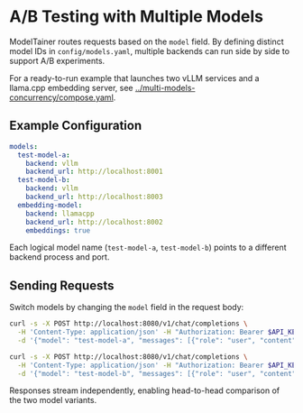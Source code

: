 # A/B Testing with Multiple Models

ModelTainer routes requests based on the `model` field. By defining distinct model IDs in `config/models.yaml`, multiple backends can run side by side to support A/B experiments.

For a ready-to-run example that launches two vLLM services and a llama.cpp embedding server, see [../multi-models-concurrency/compose.yaml](../multi-models-concurrency/compose.yaml).

## Example Configuration
```yaml
models:
  test-model-a:
    backend: vllm
    backend_url: http://localhost:8001
  test-model-b:
    backend: vllm
    backend_url: http://localhost:8003
  embedding-model:
    backend: llamacpp
    backend_url: http://localhost:8002
    embeddings: true
```

Each logical model name (`test-model-a`, `test-model-b`) points to a different backend process and port.

## Sending Requests
Switch models by changing the `model` field in the request body:

```bash
curl -s -X POST http://localhost:8080/v1/chat/completions \
  -H 'Content-Type: application/json' -H "Authorization: Bearer $API_KEY" \
  -d '{"model": "test-model-a", "messages": [{"role": "user", "content": "hi"}]}'

curl -s -X POST http://localhost:8080/v1/chat/completions \
  -H 'Content-Type: application/json' -H "Authorization: Bearer $API_KEY" \
  -d '{"model": "test-model-b", "messages": [{"role": "user", "content": "hi"}]}'
```

Responses stream independently, enabling head-to-head comparison of the two model variants.
